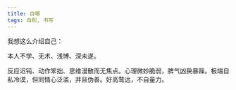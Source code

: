 ```yaml
---
title: 自嘲
tags: 自剖, 书写
---
```



我想这么介绍自己：

本人不学、无术、浅博、深未遂。

反应迟钝、动作笨拙、思维漫散而无焦点。心理微妙脆弱，脾气凶戾暴躁。极端自私冷漠，但同情心泛滥，并且伪善。好高鹜远，不自量力。

